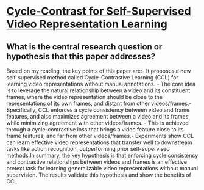 # [Cycle-Contrast for Self-Supervised Video Representation Learning](https://arxiv.org/abs/2010.14810)

## What is the central research question or hypothesis that this paper addresses?

Based on my reading, the key points of this paper are:- It proposes a new self-supervised method called Cycle-Contrastive Learning (CCL) for learning video representations without manual annotations. - The core idea is to leverage the natural relationship between a video and its constituent frames, where the video representation should be close to the representations of its own frames, and distant from other videos/frames.- Specifically, CCL enforces a cycle consistency between video and frame features, and also maximizes agreement between a video and its frames while minimizing agreement with other videos/frames. - This is achieved through a cycle-contrastive loss that brings a video feature close to its frame features, and far from other videos/frames.- Experiments show CCL can learn effective video representations that transfer well to downstream tasks like action recognition, outperforming prior self-supervised methods.In summary, the key hypothesis is that enforcing cycle consistency and contrastive relationships between videos and frames is an effective pretext task for learning generalizable video representations without manual supervision. The results validate this hypothesis and show the benefits of CCL.

